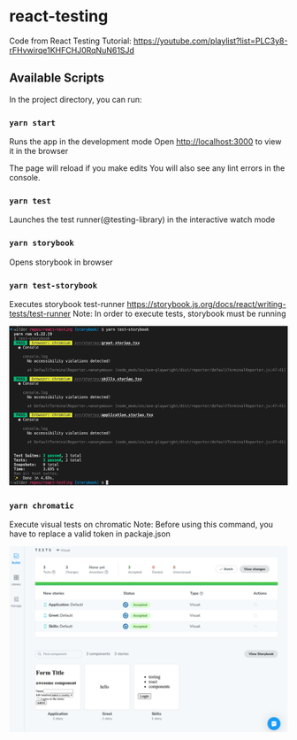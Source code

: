 # react-testing

Code from React Testing Tutorial:
https://youtube.com/playlist?list=PLC3y8-rFHvwirqe1KHFCHJ0RqNuN61SJd


## Available Scripts

In the project directory, you can run:

### `yarn start`

Runs the app in the development mode
Open [http://localhost:3000](http://localhost:3000) to view it in the browser

The page will reload if you make edits
You will also see any lint errors in the console.

### `yarn test`

Launches the test runner(@testing-library) in the interactive watch mode

### `yarn storybook`

Opens storybook in browser

### `yarn test-storybook`

Executes storybook test-runner https://storybook.js.org/docs/react/writing-tests/test-runner
Note: In order to execute tests, storybook must be running

![test-runner](https://github.com/wilderaptitude/react-testing/blob/storybook/assets/accesibility_testrunner.png?raw=true)

### `yarn chromatic`

Execute visual tests on chromatic
Note: Before using this command, you have to replace a valid token in packaje.json

![chromatic](https://github.com/wilderaptitude/react-testing/blob/storybook/assets/visual_check_chromatic.png?raw=true)
